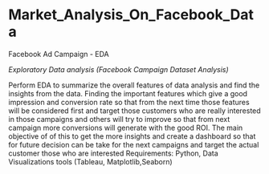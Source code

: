 # Market_Analysis_On_Facebook_Data
Facebook Ad Campaign - EDA

*Exploratory Data analysis (Facebook Campaign Dataset Analysis)*

Perform EDA to summarize the overall features of data analysis and find the insights from the data.
Finding the important features which give a good impression and conversion rate so that from the next time those features will be considered first and target those customers who are really interested in those campaigns and others will try to improve so that from next campaign more conversions will generate with the good ROI.
The main objective of of this to get the more insights and create a dashboard so that for future decision can be take for the next campaigns and target the actual customer those who are interested
Requirements: Python, Data Visualizations tools (Tableau, Matplotlib,Seaborn)
